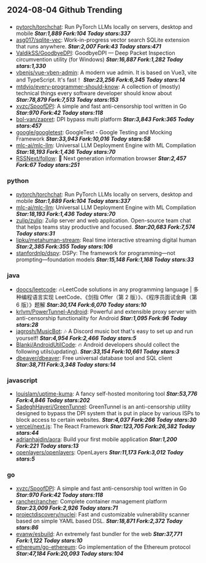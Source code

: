 ## 2024-08-04 Github Trending

### 
* [pytorch/torchchat](https://github.com/pytorch/torchchat): Run PyTorch LLMs locally on servers, desktop and mobile ***Star:1,889 Fork:104 Today stars:337***
* [asg017/sqlite-vec](https://github.com/asg017/sqlite-vec): Work-in-progress vector search SQLite extension that runs anywhere. ***Star:2,007 Fork:43 Today stars:471***
* [ValdikSS/GoodbyeDPI](https://github.com/ValdikSS/GoodbyeDPI): GoodbyeDPI — Deep Packet Inspection circumvention utility (for Windows) ***Star:16,887 Fork:1,282 Today stars:1,330***
* [vbenjs/vue-vben-admin](https://github.com/vbenjs/vue-vben-admin): A modern vue admin. It is based on Vue3, vite and TypeScript. It's fast！ ***Star:23,256 Fork:6,345 Today stars:14***
* [mtdvio/every-programmer-should-know](https://github.com/mtdvio/every-programmer-should-know): A collection of (mostly) technical things every software developer should know about ***Star:78,879 Fork:7,513 Today stars:153***
* [xvzc/SpoofDPI](https://github.com/xvzc/SpoofDPI): A simple and fast anti-censorship tool written in Go ***Star:970 Fork:42 Today stars:118***
* [bol-van/zapret](https://github.com/bol-van/zapret): DPI bypass multi platform ***Star:3,843 Fork:365 Today stars:457***
* [google/googletest](https://github.com/google/googletest): GoogleTest - Google Testing and Mocking Framework ***Star:33,943 Fork:10,016 Today stars:58***
* [mlc-ai/mlc-llm](https://github.com/mlc-ai/mlc-llm): Universal LLM Deployment Engine with ML Compilation ***Star:18,193 Fork:1,436 Today stars:70***
* [RSSNext/follow](https://github.com/RSSNext/follow): 🧡 Next generation information browser ***Star:2,457 Fork:67 Today stars:251***

### python
* [pytorch/torchchat](https://github.com/pytorch/torchchat): Run PyTorch LLMs locally on servers, desktop and mobile ***Star:1,889 Fork:104 Today stars:337***
* [mlc-ai/mlc-llm](https://github.com/mlc-ai/mlc-llm): Universal LLM Deployment Engine with ML Compilation ***Star:18,193 Fork:1,436 Today stars:70***
* [zulip/zulip](https://github.com/zulip/zulip): Zulip server and web application. Open-source team chat that helps teams stay productive and focused. ***Star:20,683 Fork:7,574 Today stars:31***
* [lipku/metahuman-stream](https://github.com/lipku/metahuman-stream): Real time interactive streaming digital human ***Star:2,385 Fork:355 Today stars:106***
* [stanfordnlp/dspy](https://github.com/stanfordnlp/dspy): DSPy: The framework for programming—not prompting—foundation models ***Star:15,148 Fork:1,168 Today stars:33***

### java
* [doocs/leetcode](https://github.com/doocs/leetcode): 🔥LeetCode solutions in any programming language | 多种编程语言实现 LeetCode、《剑指 Offer（第 2 版）》、《程序员面试金典（第 6 版）》题解 ***Star:30,174 Fork:6,070 Today stars:10***
* [krlvm/PowerTunnel-Android](https://github.com/krlvm/PowerTunnel-Android): Powerful and extensible proxy server with anti-censorship functionality for Android ***Star:1,095 Fork:96 Today stars:28***
* [jagrosh/MusicBot](https://github.com/jagrosh/MusicBot): 🎶 A Discord music bot that's easy to set up and run yourself! ***Star:4,954 Fork:2,466 Today stars:5***
* [Blankj/AndroidUtilCode](https://github.com/Blankj/AndroidUtilCode): 🔥 Android developers should collect the following utils(updating). ***Star:33,154 Fork:10,661 Today stars:3***
* [dbeaver/dbeaver](https://github.com/dbeaver/dbeaver): Free universal database tool and SQL client ***Star:38,711 Fork:3,348 Today stars:14***

### javascript
* [louislam/uptime-kuma](https://github.com/louislam/uptime-kuma): A fancy self-hosted monitoring tool ***Star:53,776 Fork:4,846 Today stars:202***
* [SadeghHayeri/GreenTunnel](https://github.com/SadeghHayeri/GreenTunnel): GreenTunnel is an anti-censorship utility designed to bypass the DPI system that is put in place by various ISPs to block access to certain websites. ***Star:4,037 Fork:266 Today stars:30***
* [vercel/next.js](https://github.com/vercel/next.js): The React Framework ***Star:123,705 Fork:26,382 Today stars:44***
* [adrianhajdin/aora](https://github.com/adrianhajdin/aora): Build your first mobile application ***Star:1,200 Fork:221 Today stars:13***
* [openlayers/openlayers](https://github.com/openlayers/openlayers): OpenLayers ***Star:11,173 Fork:3,012 Today stars:5***

### go
* [xvzc/SpoofDPI](https://github.com/xvzc/SpoofDPI): A simple and fast anti-censorship tool written in Go ***Star:970 Fork:42 Today stars:118***
* [rancher/rancher](https://github.com/rancher/rancher): Complete container management platform ***Star:23,009 Fork:2,926 Today stars:71***
* [projectdiscovery/nuclei](https://github.com/projectdiscovery/nuclei): Fast and customizable vulnerability scanner based on simple YAML based DSL. ***Star:18,871 Fork:2,372 Today stars:86***
* [evanw/esbuild](https://github.com/evanw/esbuild): An extremely fast bundler for the web ***Star:37,771 Fork:1,122 Today stars:10***
* [ethereum/go-ethereum](https://github.com/ethereum/go-ethereum): Go implementation of the Ethereum protocol ***Star:47,184 Fork:20,093 Today stars:104***
